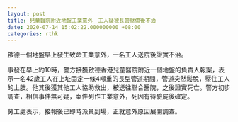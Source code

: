 ```yaml
---
layout: post
title: 兒童醫院附近地盤工業意外　工人疑被長管壓傷後不治
date: 2020-07-14 15:02:22.000000000 +08:00
categories: rthk
---
```


啟德一個地盤早上發生致命工業意外，一名工人送院後證實不治。

事發在早上約10時，警方接獲啟德香港兒童醫院附近一個地盤的負責人報案，表示一名42歲工人在上址固定一條4噸重的長型管道期間，管道突然鬆脫，壓住工人的上肢。他其後獲其他工人協助救出，被送往聯合醫院，之後證實死亡。警方初步調查，相信事件無可疑，案件列作工業意外，死因有待驗屍後確定。

勞工處表示，接報後已即時派員到場，正就意外原因展開調查。
